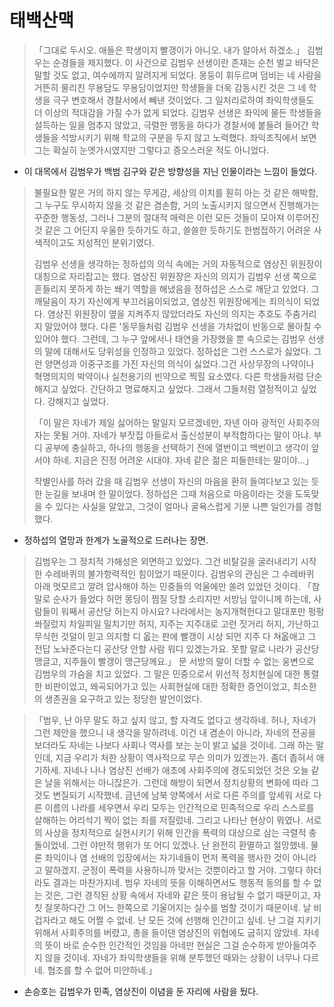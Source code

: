# 태백산맥

> 「그대로 두시오. 애들은 학생이지 빨갱이가 아니오. 내가 알아서 하겠소.」 김범우는 순경들을 제지했다. 이 사건으로 김범우 선생이란 존재는 순천 벌교 바닥은 말할 것도 없고, 여수에까지 알려지게 되었다. 몽둥이 휘두르며 덤비는 네 사람을 거뜬히 물리친 무용담도 무용담이었지만 학생들을 더욱 감동시킨 것은 그 네 학생을 극구 변호해서 경찰서에서 빼낸 것이었다. 그 일처리로하여 좌익학생들도 더 이상의 적대감을 가질 수가 없게 되었다. 김범우 선생은 좌익에 물든 학생들을 설득하는 일을 멈추지 않았고, 극렬한 행동을 하다가 경찰서에 붙들려 들어간 학생들을 석방시키기 위해 학교의 구분을 두지 않고 노력했다. 좌익조직에서 보면 그는 확실히 눈엣가시였지만 그렇다고 증오스러운 적도 아니었다.

* 이 대목에서 김범우가 백범 김구와 같은 방향성을 지닌 인물이라는 느낌이 들었다. 

> 불필요한 말은 거의 하지 않는 무게감, 세상의 이치를 훤히 아는 것 같은 해박함, 그 누구도 무시하지 않을 것 같은 겸손함, 거의 노출시키지 않으면서 진행해가는 꾸준한 행동성, 그러나 그분의 절대적 매력은 이런 모든 것들이 모아져 이루어진 것 같은 그 어딘지 우울한 듯하기도 하고, 쓸쓸한 듯하기도 한범접하기 어려운 사색적이고도 지성적인 분위기였다.
>
> 김범우 선생을 생각하는 정하섭의 의식 속에는 거의 자동적으로 염상진 위원장이 대칭으로 자리잡고는 했다. 염상진 위원장은 자신의 의지가 김범우 선생 쪽으로 흔들리지 못하게 하는 쐐기 역할을 해냈음을 정하섭은 스스로 깨닫고 있었다. 그 깨달음이 자기 자신에게 부끄러움이되었고, 염상진 위원장에게는 죄의식이 되었다. 염상진 위원장이 옆을 지켜주지 않았더라도 자신의 의지는 추호도 주춤거리지 말았어야 했다. 다른 '동무들처럼 김범우 선생을 가차없이 반동으로 몰아칠 수 있어야 했다. 그런데, 그 누구 앞에서나 태연을 가장했을 뿐 속으로는 김범우 선생의 말에 대해서도 당위성을 인정하고 있었다. 정하섭은 그런 스스로가 싫었다. 그런 양면성과 이중구조를 가진 자신의 의식이 싫었다.그건 사상무장의 나약이나 혁명의지의 박약이나 실천용기의 빈약으로 찍힐 요소였다. 다른 학생들처럼 단순해지고 싶었다. 간단하고 명료해지고 싶었다. 그래서 그들처럼 열정적이고 싶었다. 강해지고 싶었다.
> 
> 「이 말은 자네가 제일 싫어하는 말일지 모르겠네만, 자넨 아마 광적인 사회주의자는 못될 거야. 자네가 부잣집 아들로서 출신성분이 부적합하다는 말이 아냐. 부디 공부에 충실하고, 하나의 행동을 선택하기 전에 열번이고 백번이고 생각이 앞서야 하네. 지금은 진정 어려운 시대야. 자네 같은 젊은 피들한테는 말이야...」
>
> 작별인사를 하러 갔을 때 김범우 선생이 자신의 마음을 환히 들여다보고 있는 듯한 눈길을 보내며 한 말이었다. 정하섭은 그때 처음으로 마음이라는 것을 도둑맞을 수 있다는 사실을 알았고, 그것이 얼마나 굴욕스럽게 기분 나쁜 일인가를 경험했다.

* 정하섭의 열망과 한계가 노골적으로 드러나는 장면.

> 김범우는 그 정치적 가해성은 외면하고 있었다. 그건 비탈길을 굴러내리기 시작한 수레바퀴의 불가항력적인 힘이었기 때문이다. 김범우의 관심은 그 수레바퀴 아래 멋모르고 깔려 압사해야 하는 민중들의 억울에만 쏠려 있었던 것이다. 「참말로 순사가 들었다 허먼 몽딩이 찜질 당할 소리지만 서방님 앞이니께 하는데, 사람들이 워째서 공산당 허는지 아시요? 나라에서는 농지개혁헌다고 말대포만 펑펑 쏴질렀지 차일피일 밀치기만 허지, 지주는 지주대로 고런 짓거리 허지, 가난하고 무식헌 것덜이 믿고 의지할 디 옶는 판에 빨갱이 시상 되먼 지주 다 쳐옶애고 그 전답 노놔준다는디 공산당 안할 사람 워디 있겠는가요. 못할 말로 나라가 공산당 맹글고, 지주들이 빨갱이 맹근당께요.」 문 서방의 말이 더할 수 없는 웅변으로 김범우의 가슴을 치고 있었다. 그 말은 민중으로서 위선적 정치현실에 대한 통렬한 비판이었고, 왜곡되어가고 있는 사회현실에 대한 정확한 증언이었고, 최소한의 생존권을 요구하고 있는 정당한 발언이었다.

> 「범우, 난 아무 말도 하고 싶지 않고, 할 자격도 없다고 생각하네. 허나, 자네가 그런 제안을 했으니 내 생각을 말하려네. 이건 내 겸손이 아니라, 자네의 전공을 보더라도 자네는 나보다 사회나 역사를 보는 눈이 밝고 넓을 것이네. 그래 하는 말인데, 지금 우리가 처한 상황이 역사적으로 무슨 의미가 있겠는가. 좀더 좁혀서 애기하세. 자네나 나나 염상진 선배가 애초에 사회주의에 경도되었던 것은 오늘 같은 날을 위해서는 아니잖은가. 그런데 해방이 되면서 정치상황의 변화에 따라 그것도 변질되기 시작했네. 금년에 남북 양쪽에서 서로 다른 주의를 앞세워 서로 다른 이름의 나라를 세우면서 우리 모두는 인간적으로 민족적으로 우리 스스로를 살해하는 어리석기 짝이 없는 죄를 저질렀네. 그리고 나타난 현상이 뭐였나. 서로의 사상을 정치적으로 실현시키기 위해 인간을 폭력의 대상으로 삼는 극렬적 충돌이었네. 그런 야만적 행위가 또 어디 있겠나. 난 완전히 환멸하고 절망했네. 물론 좌익이나 염 선배의 입장에서는 자기네들이 먼저 폭력을 행사한 것이 아니라고 말하겠지. 군정이 폭력을 사용하니까 맞서는 것뿐이라고 할 거야. 그렇다 하더라도 결과는 마찬가지네. 범우 자네의 뜻을 이해하면서도 행동적 동의를 할 수 없는 것은, 그런 경직된 상황 속에서 자네와 같은 뜻이 용납될 수 없기 때문이고, 자칫 잘못하다간 그 어느 한쪽으로 기울어지는 실수를 범할 것이기 때문이네. 날 비겁자라고 해도 어쩔 수 없네. 난 모든 것에 선행해 인간이고 싶네. 난 그걸 지키기 위해서 사회주의를 버렸고, 총을 들이댄 염상진의 위협에도 굽히지 않았네. 자네의 뜻이 바로 순수한 인간적인 것임을 아네만 현실은 그걸 순수하게 받아들여주지 않을 것이네. 자네가 좌익학생들을 위해 분투했던 때와는 상황이 너무나 다르네. 협조를 할 수 없어 미안하네.」

* 손승호는 김범우가 민족, 염상진이 이념을 둔 자리에 사람을 뒀다.
